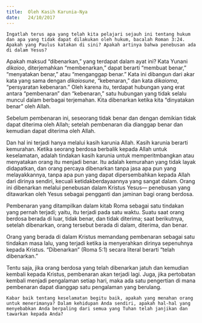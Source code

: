 ```yaml
---
title:  Oleh Kasih Karunia-Nya
date:   24/10/2017
---
```


`Ingatlah terus apa yang telah kita pelajari sejauh ini tentang hukum dan apa yang tidak dapat dilakukan oleh hukum, bacalah Roman 3:24. Apakah yang Paulus katakan di sini? Apakah artinya bahwa penebusan ada di dalam Yesus?`

Apakah maksud “dibenarkan,” yang terdapat dalam ayat ini? Kata Yunani _dikaioo_, diterjemahkan “membenarkan,” dapat berarti “membuat benar,” “menyatakan benar,” atau “menganggap benar.” Kata ini dibangun dari akar kata yang sama dengan _dikaiosune_, “kebenaran,” dan kata _dikaioma_, “persyaratan kebenaran.” Oleh karena itu, terdapat hubungan yang erat antara “pembenaran” dan “kebenaran,” satu hubungan yang tidak selalu muncul dalam berbagai terjemahan. Kita dibenarkan ketika kita “dinyatakan benar” oleh Allah.

Sebelum pembenaran ini, seseorang tidak benar dan dengan demikian tidak dapat diterima oleh Allah; setelah pembenaran dia dianggap benar dan kemudian dapat diterima oleh Allah.

Dan hal ini terjadi hanya melalui kasih karunia Allah. Kasih karunia berarti kemurahan. Ketika seorang berdosa berbalik kepada Allah untuk keselamatan, adalah tindakan kasih karunia untuk memperitmbangkan atau menyatakan orang itu menjadi benar. Itu adalah kemurahan yang tidak layak didapatkan, dan orang percaya dibenarkan tanpa jasa apa pun yang melayakkannya, tanpa apa pun yang dapat dipersembahkan kepada Allah dari dirinya sendiri, kecuali ketidakberdayaannya yang sangat dalam. Orang ini dibenarkan melalui penebusan dalam Kristus Yesus— penebusan yang ditawarkan oleh Yesus sebagai pengganti dan jaminan bagi orang berdosa.

Pembenaran yang ditampilkan dalam kitab Roma sebagai satu tindakan yang pernah terjadi; yaitu, itu terjadi pada satu waktu. Suatu saat orang berdosa berada di luar, tidak benar, dan tidak diterima; saat berikutnya, setelah dibenarkan, orang tersebut berada di dalam, diterima, dan benar.

Orang yang berada di dalam Kristus memandang pembenaran sebagai satu tindakan masa lalu, yang terjadi ketika ia menyerahkan dirinya sepenuhnya kepada Kristus. “Dibenarkan” (Roma 5:1) secara literal berarti “telah dibenarkan.”

Tentu saja, jika orang berdosa yang telah dibenarkan jatuh dan kemudian kembali kepada Kristus, pembenaran  akan terjadi lagi. Juga, jika pertobatan kembali menjadi pengalaman setiap hari, maka ada satu pengertian di mana pembenaran dapat dianggap satu pengalaman yang berulang.

`Kabar baik tentang keselamatan begitu baik, apakah yang menahan orang untuk menerimanya? Dalam kehidupan Anda sendiri, apakah hal-hal yang menyebabkan Anda berpaling dari semua yang Tuhan telah janjikan dan tawarkan kepada Anda?`